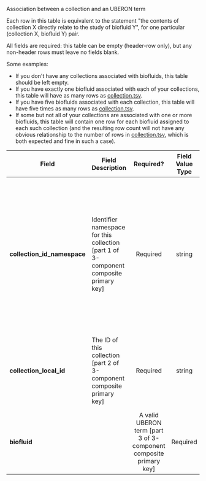 Association between a collection and an UBERON term

Each row in this table is equivalent to the statement "the contents of collection X directly relate to the study of biofluid Y", for one particular (collection X, biofluid Y) pair.

All fields are required: this table can be empty (header-row only), but any non-header rows must leave no fields blank.

Some examples:   
- If you don't have any collections associated with biofluids, this table should be left empty.
- If you have exactly one biofluid associated with each of your collections, this table will have as many rows as [collection.tsv](./TableInfo:-collection.tsv).
- If you have five biofluids associated with each collection, this table will have five times as many rows as [collection.tsv](./TableInfo:-collection.tsv).
- If some but not all of your collections are associated with one or more biofluids, this table will contain one row for each biofluid assigned to each such collection (and the resulting row count will not have any obvious relationship to the number of rows in [collection.tsv](./TableInfo:-collection.tsv), which is both expected and fine in such a case).


Field | Field Description | Required? | Field Value Type | Extra Info 
------|-------------------|:-----------:|:-------------:|------------
**collection_id_namespace** | Identifier namespace for this collection [part 1 of 3-component composite primary key] | Required | string | This will be the value of `id_namespace` in the row in [collection.tsv](./TableInfo:-collection.tsv) corresponding to the collection referenced in this row. If your program has not registered multiple CFDE identifier namespaces, this will be exactly the same value for all rows.
**collection_local_id** | The ID of this collection [part 2 of 3-component composite primary key] | Required | string | This will be the value of `local_id` in the row in [collection.tsv](./TableInfo:-collection.tsv) corresponding to the collection referenced in this row.
**biofluid** | | A valid UBERON term [part 3 of 3-component composite primary key] | Required |  string | [UBERON lookup service](https://www.ebi.ac.uk/ols/ontologies/uberon) <br/> Example: `UBERON:0001090`